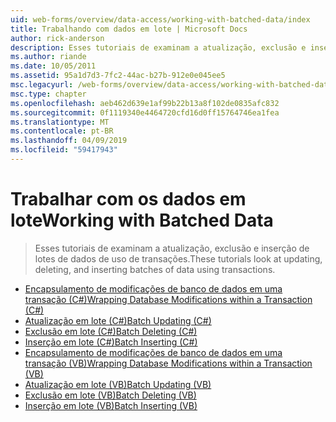 ```yaml
---
uid: web-forms/overview/data-access/working-with-batched-data/index
title: Trabalhando com dados em lote | Microsoft Docs
author: rick-anderson
description: Esses tutoriais de examinam a atualização, exclusão e inserção de lotes de dados de uso de transações.
ms.author: riande
ms.date: 10/05/2011
ms.assetid: 95a1d7d3-7fc2-44ac-b27b-912e0e045ee5
msc.legacyurl: /web-forms/overview/data-access/working-with-batched-data
msc.type: chapter
ms.openlocfilehash: aeb462d639e1af99b22b13a8f102de0835afc832
ms.sourcegitcommit: 0f1119340e4464720cfd16d0ff15764746ea1fea
ms.translationtype: MT
ms.contentlocale: pt-BR
ms.lasthandoff: 04/09/2019
ms.locfileid: "59417943"
---
```

# <a name="working-with-batched-data"></a><span data-ttu-id="9741c-103">Trabalhar com os dados em lote</span><span class="sxs-lookup"><span data-stu-id="9741c-103">Working with Batched Data</span></span>

> <span data-ttu-id="9741c-104">Esses tutoriais de examinam a atualização, exclusão e inserção de lotes de dados de uso de transações.</span><span class="sxs-lookup"><span data-stu-id="9741c-104">These tutorials look at updating, deleting, and inserting batches of data using transactions.</span></span>


- [<span data-ttu-id="9741c-105">Encapsulamento de modificações de banco de dados em uma transação (C#)</span><span class="sxs-lookup"><span data-stu-id="9741c-105">Wrapping Database Modifications within a Transaction (C#)</span></span>](wrapping-database-modifications-within-a-transaction-cs.md)
- [<span data-ttu-id="9741c-106">Atualização em lote (C#)</span><span class="sxs-lookup"><span data-stu-id="9741c-106">Batch Updating (C#)</span></span>](batch-updating-cs.md)
- [<span data-ttu-id="9741c-107">Exclusão em lote (C#)</span><span class="sxs-lookup"><span data-stu-id="9741c-107">Batch Deleting (C#)</span></span>](batch-deleting-cs.md)
- [<span data-ttu-id="9741c-108">Inserção em lote (C#)</span><span class="sxs-lookup"><span data-stu-id="9741c-108">Batch Inserting (C#)</span></span>](batch-inserting-cs.md)
- [<span data-ttu-id="9741c-109">Encapsulamento de modificações de banco de dados em uma transação (VB)</span><span class="sxs-lookup"><span data-stu-id="9741c-109">Wrapping Database Modifications within a Transaction (VB)</span></span>](wrapping-database-modifications-within-a-transaction-vb.md)
- [<span data-ttu-id="9741c-110">Atualização em lote (VB)</span><span class="sxs-lookup"><span data-stu-id="9741c-110">Batch Updating (VB)</span></span>](batch-updating-vb.md)
- [<span data-ttu-id="9741c-111">Exclusão em lote (VB)</span><span class="sxs-lookup"><span data-stu-id="9741c-111">Batch Deleting (VB)</span></span>](batch-deleting-vb.md)
- [<span data-ttu-id="9741c-112">Inserção em lote (VB)</span><span class="sxs-lookup"><span data-stu-id="9741c-112">Batch Inserting (VB)</span></span>](batch-inserting-vb.md)
